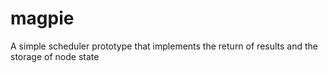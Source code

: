 # magpie

A simple scheduler prototype that implements the return of results and the storage of node state